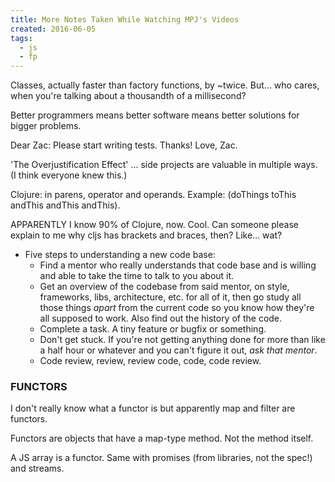 ```yaml
---
title: More Notes Taken While Watching MPJ's Videos
created: 2016-06-05
tags:
  - js
  - fp
---
```


Classes, actually faster than factory functions, by ~twice.
But... who cares, when you're talking about a thousandth of a millisecond?

Better programmers means better software means better solutions for bigger problems.

Dear Zac: Please start writing tests. Thanks! Love, Zac.

'The Overjustification Effect' ... side projects are valuable in multiple ways.
(I think everyone knew this.)

Clojure: in parens, operator and operands. Example: (doThings toThis andThis andThis andThis).

APPARENTLY I know 90% of Clojure, now. Cool. Can someone please explain to me why cljs has
brackets and braces, then? Like... wat?

* Five steps to understanding a new code base:
  * Find a mentor who really understands that code base and is willing and able to take the
    time to talk to you about it.
  * Get an overview of the codebase from said mentor, on style, frameworks, libs, architecture,
    etc. for all of it, then go study all those things _apart_ from the current code so you
    know how they're all supposed to work. Also find out the history of the code.
  * Complete a task. A tiny feature or bugfix or something.
  * Don't get stuck. If you're not getting anything done for more than like a half hour or
    whatever and you can't figure it out, _ask that mentor_.
  * Code review, review, review code, code, code review.

### FUNCTORS

I don't really know what a functor is but apparently map and filter are functors.

Functors are objects that have a map-type method. Not the method itself.

A JS array is a functor. Same with promises (from libraries, not the spec!) and streams.
